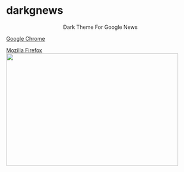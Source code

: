 # darkgnews
<p align="center">
Dark Theme For Google News

[Google Chrome](https://chrome.google.com/webstore/detail/dark-theme-for-google-new/opajinojlgeoimamfaljdeojmamjepmf)

[Mozilla Firefox](https://addons.mozilla.org/en-US/firefox/addon/dark-theme-for-google-news/)
  <img width="460" height="300" src="https://addons.cdn.mozilla.net/user-media/previews/full/202/202730.png">
</p>
